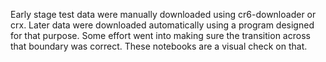 Early stage test data were manually downloaded using cr6-downloader or crx. Later data were downloaded automatically using a program designed for that purpose.
Some effort went into making sure the transition across that boundary was correct. These notebooks are a visual check on that.

